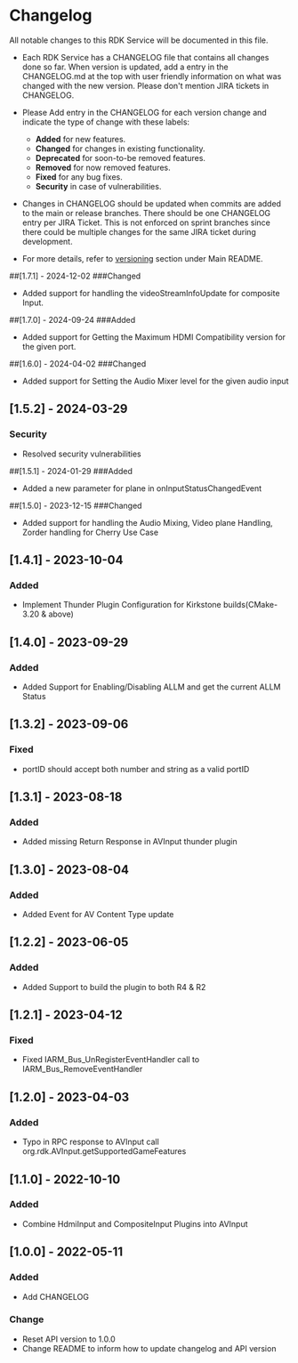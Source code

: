 # Changelog

All notable changes to this RDK Service will be documented in this file.

* Each RDK Service has a CHANGELOG file that contains all changes done so far. When version is updated, add a entry in the CHANGELOG.md at the top with user friendly information on what was changed with the new version. Please don't mention JIRA tickets in CHANGELOG. 

* Please Add entry in the CHANGELOG for each version change and indicate the type of change with these labels:
    * **Added** for new features.
    * **Changed** for changes in existing functionality.
    * **Deprecated** for soon-to-be removed features.
    * **Removed** for now removed features.
    * **Fixed** for any bug fixes.
    * **Security** in case of vulnerabilities.

* Changes in CHANGELOG should be updated when commits are added to the main or release branches. There should be one CHANGELOG entry per JIRA Ticket. This is not enforced on sprint branches since there could be multiple changes for the same JIRA ticket during development. 

* For more details, refer to [versioning](https://github.com/rdkcentral/rdkservices#versioning) section under Main README.


##[1.7.1] - 2024-12-02
###Changed
- Added support for handling the videoStreamInfoUpdate for composite Input.

##[1.7.0] - 2024-09-24
###Added
- Added support for Getting the Maximum HDMI Compatibility version for the given port.

##[1.6.0] - 2024-04-02
###Changed
- Added support for Setting the Audio Mixer level for the given audio input 

## [1.5.2] - 2024-03-29
### Security
- Resolved security vulnerabilities

##[1.5.1] - 2024-01-29
###Added
- Added a new parameter for plane in onInputStatusChangedEvent

##[1.5.0] - 2023-12-15
###Changed
- Added support for handling the Audio Mixing, Video plane Handling, Zorder handling for Cherry Use Case

## [1.4.1] - 2023-10-04
### Added
- Implement Thunder Plugin Configuration for Kirkstone builds(CMake-3.20 & above)

## [1.4.0] - 2023-09-29
### Added
- Added Support for Enabling/Disabling ALLM and get the current ALLM Status

## [1.3.2] - 2023-09-06
### Fixed
- portID should accept both number and string as a valid portID

## [1.3.1] - 2023-08-18
### Added
- Added missing Return Response in AVInput thunder plugin

## [1.3.0] - 2023-08-04
### Added
- Added Event for AV Content Type update

## [1.2.2] - 2023-06-05
### Added 
- Added Support to build the plugin to both R4 & R2

## [1.2.1] - 2023-04-12
### Fixed
- Fixed IARM_Bus_UnRegisterEventHandler  call to IARM_Bus_RemoveEventHandler

## [1.2.0] - 2023-04-03
### Added
- Typo in RPC response to AVInput call org.rdk.AVInput.getSupportedGameFeatures

## [1.1.0] - 2022-10-10
### Added
- Combine HdmiInput and CompositeInput Plugins into AVInput

## [1.0.0] - 2022-05-11
### Added
- Add CHANGELOG

### Change
- Reset API version to 1.0.0
- Change README to inform how to update changelog and API version
